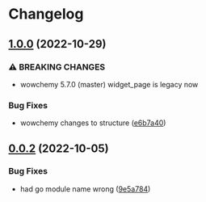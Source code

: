 # Changelog

## [1.0.0](https://github.com/ShoGinn/wowchemy-block-pricing-cards/compare/v0.0.2...v1.0.0) (2022-10-29)


### ⚠ BREAKING CHANGES

* wowchemy 5.7.0 (master) widget_page is legacy now

### Bug Fixes

* wowchemy changes to structure ([e6b7a40](https://github.com/ShoGinn/wowchemy-block-pricing-cards/commit/e6b7a40152f26dd47c68cdea2d19d776809a4877))

## [0.0.2](https://github.com/ShoGinn/wowchemy-block-pricing-cards/compare/v0.0.1...v0.0.2) (2022-10-05)


### Bug Fixes

* had go module name wrong ([9e5a784](https://github.com/ShoGinn/wowchemy-block-pricing-cards/commit/9e5a784c6d39290ea55cb048e57adc5cfdd83cc0))
